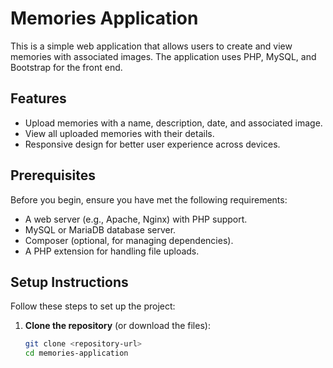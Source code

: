 # Memories Application

This is a simple web application that allows users to create and view memories with associated images. The application uses PHP, MySQL, and Bootstrap for the front end.

## Features

- Upload memories with a name, description, date, and associated image.
- View all uploaded memories with their details.
- Responsive design for better user experience across devices.

## Prerequisites

Before you begin, ensure you have met the following requirements:

- A web server (e.g., Apache, Nginx) with PHP support.
- MySQL or MariaDB database server.
- Composer (optional, for managing dependencies).
- A PHP extension for handling file uploads.

## Setup Instructions

Follow these steps to set up the project:

1. **Clone the repository** (or download the files):
   ```bash
   git clone <repository-url>
   cd memories-application
